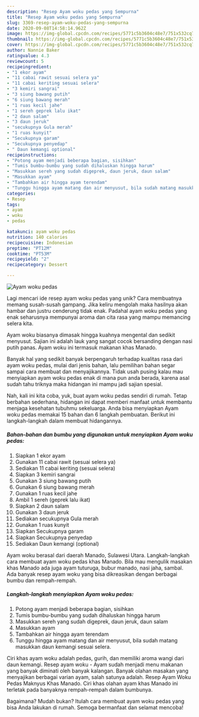 ```yaml
---
description: "Resep Ayam woku pedas yang Sempurna"
title: "Resep Ayam woku pedas yang Sempurna"
slug: 3369-resep-ayam-woku-pedas-yang-sempurna
date: 2020-09-08T14:58:14.962Z
image: https://img-global.cpcdn.com/recipes/5771c5b3604c48e7/751x532cq70/ayam-woku-pedas-foto-resep-utama.jpg
thumbnail: https://img-global.cpcdn.com/recipes/5771c5b3604c48e7/751x532cq70/ayam-woku-pedas-foto-resep-utama.jpg
cover: https://img-global.cpcdn.com/recipes/5771c5b3604c48e7/751x532cq70/ayam-woku-pedas-foto-resep-utama.jpg
author: Nannie Baker
ratingvalue: 4.3
reviewcount: 5
recipeingredient:
- "1 ekor ayam"
- "11 cabai rawit sesuai selera ya"
- "11 cabai keriting sesuai selera"
- "3 kemiri sangrai"
- "3 siung bawang putih"
- "6 siung bawang merah"
- "1 ruas kecil jahe"
- "1 sereh geprek lalu ikat"
- "2 daun salam"
- "3 daun jeruk"
- "secukupnya Gula merah"
- "1 ruas kunyit"
- "Secukupnya garam"
- "Secukupnya penyedap"
- " Daun kemangi optional"
recipeinstructions:
- "Potong ayam menjadi beberapa bagian, sisihkan"
- "Tumis bumbu-bumbu yang sudah dihaluskan hingga harum"
- "Masukkan sereh yang sudah digeprek, daun jeruk, daun salam"
- "Masukkan ayam"
- "Tambahkan air hingga ayam terendam"
- "Tunggu hingga ayam matang dan air menyusut, bila sudah matang masukkan daun kemangi sesuai selera."
categories:
- Resep
tags:
- ayam
- woku
- pedas

katakunci: ayam woku pedas 
nutrition: 140 calories
recipecuisine: Indonesian
preptime: "PT12M"
cooktime: "PT53M"
recipeyield: "2"
recipecategory: Dessert

---
```



![Ayam woku pedas](https://img-global.cpcdn.com/recipes/5771c5b3604c48e7/751x532cq70/ayam-woku-pedas-foto-resep-utama.jpg)

Lagi mencari ide resep ayam woku pedas yang unik? Cara membuatnya memang susah-susah gampang. Jika keliru mengolah maka hasilnya akan hambar dan justru cenderung tidak enak. Padahal ayam woku pedas yang enak seharusnya mempunyai aroma dan cita rasa yang mampu memancing selera kita.

Ayam woku biasanya dimasak hingga kuahnya mengental dan sedikit menyusut. Sajian ini adalah lauk yang sangat cocok bersanding dengan nasi putih panas. Ayam woku ini termasuk makanan khas Manado.

Banyak hal yang sedikit banyak berpengaruh terhadap kualitas rasa dari ayam woku pedas, mulai dari jenis bahan, lalu pemilihan bahan segar sampai cara membuat dan menyajikannya. Tidak usah pusing kalau mau menyiapkan ayam woku pedas enak di mana pun anda berada, karena asal sudah tahu triknya maka hidangan ini mampu jadi sajian spesial.


Nah, kali ini kita coba, yuk, buat ayam woku pedas sendiri di rumah. Tetap berbahan sederhana, hidangan ini dapat memberi manfaat untuk membantu menjaga kesehatan tubuhmu sekeluarga. Anda bisa menyiapkan Ayam woku pedas memakai 15 bahan dan 6 langkah pembuatan. Berikut ini langkah-langkah dalam membuat hidangannya.

<!--inarticleads1-->

##### Bahan-bahan dan bumbu yang digunakan untuk menyiapkan Ayam woku pedas:

1. Siapkan 1 ekor ayam
1. Gunakan 11 cabai rawit (sesuai selera ya)
1. Sediakan 11 cabai keriting (sesuai selera)
1. Siapkan 3 kemiri sangrai
1. Gunakan 3 siung bawang putih
1. Gunakan 6 siung bawang merah
1. Gunakan 1 ruas kecil jahe
1. Ambil 1 sereh (geprek lalu ikat)
1. Siapkan 2 daun salam
1. Gunakan 3 daun jeruk
1. Sediakan secukupnya Gula merah
1. Gunakan 1 ruas kunyit
1. Siapkan Secukupnya garam
1. Siapkan Secukupnya penyedap
1. Sediakan  Daun kemangi (optional)


Ayam woku berasal dari daerah Manado, Sulawesi Utara. Langkah-langkah cara membuat ayam woku pedas khas Manado. Bila mau mengulik masakan khas Manado ada juga ayam tuturuga, bubur manado, nasi jaha, sambal. Ada banyak resep ayam woku yang bisa dikreasikan dengan berbagai bumbu dan rempah-rempah. 

<!--inarticleads2-->

##### Langkah-langkah menyiapkan Ayam woku pedas:

1. Potong ayam menjadi beberapa bagian, sisihkan
1. Tumis bumbu-bumbu yang sudah dihaluskan hingga harum
1. Masukkan sereh yang sudah digeprek, daun jeruk, daun salam
1. Masukkan ayam
1. Tambahkan air hingga ayam terendam
1. Tunggu hingga ayam matang dan air menyusut, bila sudah matang masukkan daun kemangi sesuai selera.


Ciri khas ayam woku adalah pedas, gurih, dan memiliki aroma wangi dari daun kemangi. Resep ayam woku - Ayam sudah menjadi menu makanan yang banyak diminati oleh banyak kalangan. Banyak olahan masakan yang menyajikan berbagai varian ayam, salah satunya adalah. Resep Ayam Woku Pedas Maknyus Khas Manado. Ciri khas olahan ayam khas Manado ini terletak pada banyaknya rempah-rempah dalam bumbunya. 

Bagaimana? Mudah bukan? Itulah cara membuat ayam woku pedas yang bisa Anda lakukan di rumah. Semoga bermanfaat dan selamat mencoba!
